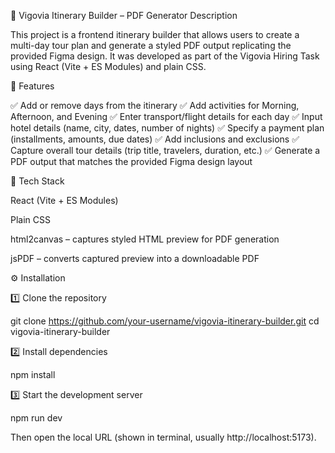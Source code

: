 🧳 Vigovia Itinerary Builder – PDF Generator
Description

This project is a frontend itinerary builder that allows users to create a multi-day tour plan and generate a styled PDF output replicating the provided Figma design.
It was developed as part of the Vigovia Hiring Task using React (Vite + ES Modules) and plain CSS.

🚀 Features

✅ Add or remove days from the itinerary
✅ Add activities for Morning, Afternoon, and Evening
✅ Enter transport/flight details for each day
✅ Input hotel details (name, city, dates, number of nights)
✅ Specify a payment plan (installments, amounts, due dates)
✅ Add inclusions and exclusions
✅ Capture overall tour details (trip title, travelers, duration, etc.)
✅ Generate a PDF output that matches the provided Figma design layout

🧩 Tech Stack

React (Vite + ES Modules)

Plain CSS

html2canvas – captures styled HTML preview for PDF generation

jsPDF – converts captured preview into a downloadable PDF

⚙️ Installation

1️⃣ Clone the repository

git clone https://github.com/your-username/vigovia-itinerary-builder.git
cd vigovia-itinerary-builder


2️⃣ Install dependencies

npm install


3️⃣ Start the development server

npm run dev


Then open the local URL (shown in terminal, usually http://localhost:5173).
